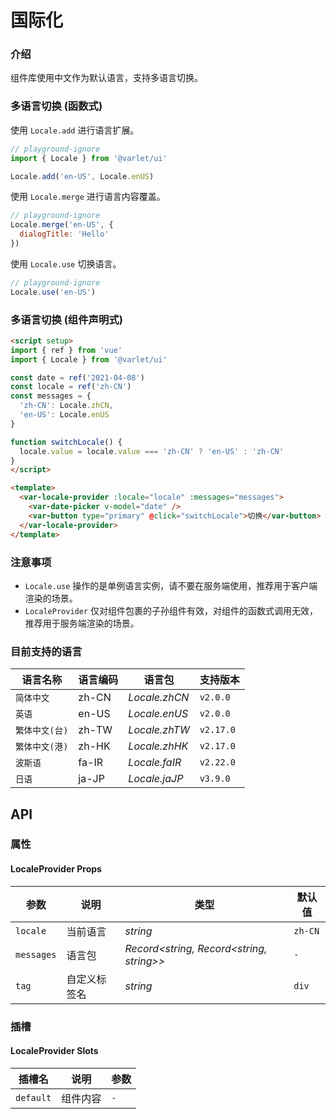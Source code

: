 # 国际化

### 介绍

组件库使用中文作为默认语言，支持多语言切换。

### 多语言切换 (函数式)

使用 `Locale.add` 进行语言扩展。

```js
// playground-ignore
import { Locale } from '@varlet/ui'

Locale.add('en-US', Locale.enUS)
```

使用 `Locale.merge` 进行语言内容覆盖。

```js
// playground-ignore
Locale.merge('en-US', {
  dialogTitle: 'Hello'
})
```

使用 `Locale.use` 切换语言。

```js
// playground-ignore
Locale.use('en-US')
```

### 多语言切换 (组件声明式)

```html
<script setup>
import { ref } from 'vue'
import { Locale } from '@varlet/ui'

const date = ref('2021-04-08')
const locale = ref('zh-CN')
const messages = {
  'zh-CN': Locale.zhCN,
  'en-US': Locale.enUS
}

function switchLocale() {
  locale.value = locale.value === 'zh-CN' ? 'en-US' : 'zh-CN'
}
</script>

<template>
  <var-locale-provider :locale="locale" :messages="messages">
    <var-date-picker v-model="date" />
    <var-button type="primary" @click="switchLocale">切换</var-button>
  </var-locale-provider>
</template>
```

### 注意事项

- `Locale.use` 操作的是单例语言实例，请不要在服务端使用，推荐用于客户端渲染的场景。
- `LocaleProvider` 仅对组件包裹的子孙组件有效，对组件的函数式调用无效，推荐用于服务端渲染的场景。

### 目前支持的语言

| 语言名称 | 语言编码 | 语言包 | 支持版本 |
| --- | --- | --- | --- |
| `简体中文` | zh-CN | _Locale.zhCN_ | `v2.0.0` |
| `英语` | en-US| _Locale.enUS_ | `v2.0.0` |
| `繁体中文(台)` | zh-TW | _Locale.zhTW_ | `v2.17.0` |
| `繁体中文(港)` | zh-HK | _Locale.zhHK_ | `v2.17.0` |
| `波斯语` | fa-IR | _Locale.faIR_ | `v2.22.0` |
| `日语` | ja-JP | _Locale.jaJP_ | `v3.9.0` |

## API

### 属性

#### LocaleProvider Props

| 参数         | 说明   | 类型                     | 默认值 | 
|--------------|---------------|--------------------------|---------| 
| `locale` | 当前语言 | _string_ | `zh-CN`    |
| `messages`    | 语言包      | _Record<string, Record<string, string>>_                 | `-`   |
| `tag`    | 自定义标签名      | _string_                 | `div`   |

### 插槽

#### LocaleProvider Slots

| 插槽名 | 说明 | 参数 |
| --- | --- | --- |
| `default` | 组件内容 | `-` |
